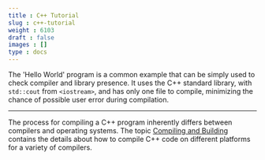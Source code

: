 ```yaml
---
title : C++ Tutorial
slug : c++-tutorial
weight : 6103
draft : false
images : []
type : docs
---
```


The 'Hello World' program is a common example that can be simply used to check compiler and library presence. It uses the C++ standard library, with `std::cout` from `<iostream>`, and has only one file to compile, minimizing the chance of possible user error during compilation.

---

The process for compiling a C++ program inherently differs between compilers and operating systems. The topic [Compiling and Building][1] contains the details about how to compile C++ code on different platforms for a variety of compilers.

  [1]: https://www.wikiod.com/docs/c%2B%2B/4708/compiling-and-building

